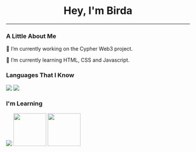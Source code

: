 <div align="center">

# Hey, I'm Birda

</div>  

---

<div align="left">

### A Little About Me  

<p>🔭 I’m currently working on the Cypher Web3 project.</p>

<p>🌱 I’m currently learning HTML, CSS and Javascript.</p>

### Languages That I Know
  
  <img src="https://img.icons8.com/color/96/000000/html-5--v1.png"/>
  <img src="https://img.icons8.com/color/96/000000/css3.png"/>

### I'm Learning

  <img src="https://img.icons8.com/color/96/000000/javascript--v1.png"/>
  <img src="https://upload.wikimedia.org/wikipedia/commons/a/a7/React-icon.svg" width="90"/>
  <img src="https://seeklogo.com/images/N/next-js-logo-8FCFF51DD2-seeklogo.com.png" width="90"/>
</div>
